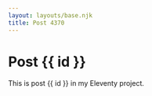 ```yaml
---
layout: layouts/base.njk
title: Post 4370
---
```


# Post {{ id }}

This is post {{ id }} in my Eleventy project.
